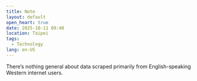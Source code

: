 ```yaml
---
title: Note
layout: default
open_heart: true
date: 2025-10-11 09:40
location: Taipei
tags: 
  - Technology
lang: en-US
---
```


There’s nothing general about data scraped primarily from English-speaking Western internet users.
